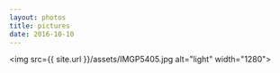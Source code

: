 ```yaml
---
layout: photos
title: pictures
date: 2016-10-10
---
```


<img src={{ site.url }}/assets/IMGP5405.jpg alt="light" width="1280">


